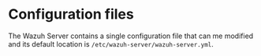 # Configuration files

The Wazuh Server contains a single configuration file that can me modified and its default location is `/etc/wazuh-server/wazuh-server.yml`.